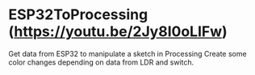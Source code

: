 # ESP32ToProcessing (https://youtu.be/2Jy8I0oLIFw)
Get data from ESP32 to manipulate a sketch in Processing
Create some color changes depending on data from LDR and switch.
